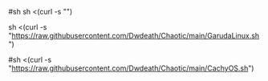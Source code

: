 #sh sh <(curl -s "")

sh <(curl -s "https://raw.githubusercontent.com/Dwdeath/Chaotic/main/GarudaLinux.sh")

#sh <(curl -s "https://raw.githubusercontent.com/Dwdeath/Chaotic/main/CachyOS.sh")
